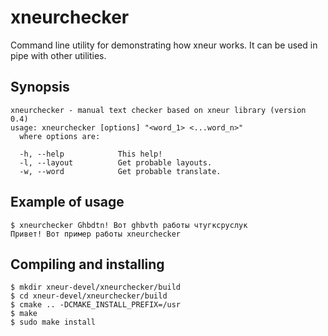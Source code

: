 # xneurchecker 

Command line utility for demonstrating how xneur works. It can be used in pipe with other utilities.

## Synopsis
```
xneurchecker - manual text checker based on xneur library (version 0.4)
usage: xneurchecker [options] "<word_1> <...word_n>"
  where options are:

  -h, --help            This help!
  -l, --layout          Get probable layouts.
  -w, --word            Get probable translate.
```

## Example of usage
    $ xneurchecker Ghbdtn! Вот ghbvth работы чтугксруслук
    Привет! Вот пример работы xneurchecker

## Compiling and installing
```
$ mkdir xneur-devel/xneurchecker/build
$ cd xneur-devel/xneurchecker/build
$ cmake .. -DCMAKE_INSTALL_PREFIX=/usr
$ make
$ sudo make install
```

